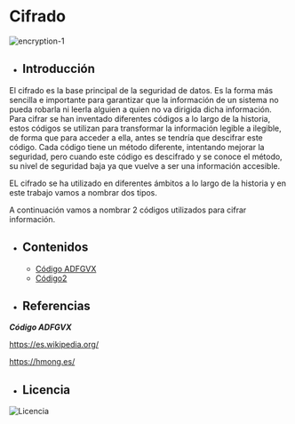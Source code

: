 # Cifrado

![encryption-1](https://user-images.githubusercontent.com/114906778/197952877-e923f717-6201-4eb0-8ef0-f930d0c34ee1.jpg)

- ## Introducción

El cifrado es la base principal de la seguridad de datos. Es la forma más sencilla e importante para garantizar que la información de un sistema no pueda robarla ni leerla alguien a quien no va dirigida dicha información. Para cifrar se han inventado diferentes códigos a lo largo de la historia, estos códigos se utilizan para transformar la información legible a ilegible, de forma que para acceder a ella, antes se tendría que descifrar este código. 
Cada código tiene un método diferente, intentando mejorar la seguridad, pero cuando este código es descifrado y se conoce el método, su nivel de seguridad baja ya que vuelve a ser una información accesible. 

EL cifrado se ha utilizado en diferentes ámbitos a lo largo de la historia y en este trabajo vamos a nombrar dos tipos. 


A continuación vamos a nombrar 2 códigos utilizados para cifrar información.
- ## Contenidos
   - [Código ADFGVX](modulo1/codigo1.md)
   - [Código2](modulo2/codigo2.md)
   
- ## Referencias

***Código ADFGVX***

https://es.wikipedia.org/


https://hmong.es/

- ## Licencia

![Licencia](https://user-images.githubusercontent.com/114906778/197954820-7ec0446a-9f2f-48ed-bdf0-96a48c920cc5.PNG)

